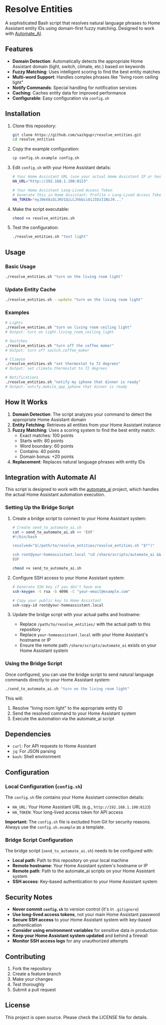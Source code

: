 # Resolve Entities

A sophisticated Bash script that resolves natural language phrases to Home Assistant entity IDs using domain-first fuzzy matching. Designed to work with [Automate_AI](https://github.com/saihgupr/automate_ai).

## Features

- **Domain Detection**: Automatically detects the appropriate Home Assistant domain (light, switch, climate, etc.) based on keywords
- **Fuzzy Matching**: Uses intelligent scoring to find the best entity matches
- **Multi-word Support**: Handles complex phrases like "living room ceiling light"
- **Notify Commands**: Special handling for notification services
- **Caching**: Caches entity data for improved performance
- **Configurable**: Easy configuration via `config.sh`

## Installation

1. Clone this repository:
   ```bash
   git clone https://github.com/saihgupr/resolve_entities.git
   cd resolve_entities
   ```

2. Copy the example configuration:
   ```bash
   cp config.sh.example config.sh
   ```

3. Edit `config.sh` with your Home Assistant details:
   ```bash
   # Your Home Assistant URL (use your actual Home Assistant IP or hostname)
   HA_URL="http://192.168.1.100:8123"
   
   # Your Home Assistant Long-Lived Access Token
   # Generate this in Home Assistant: Profile > Long-Lived Access Tokens
   HA_TOKEN="eyJ0eXAiOiJKV1QiLCJhbGciOiJIUzI1NiJ9..."
   ```

4. Make the script executable:
   ```bash
   chmod +x resolve_entities.sh
   ```

5. Test the configuration:
   ```bash
   ./resolve_entities.sh "test light"
   ```

## Usage

### Basic Usage
```bash
./resolve_entities.sh "turn on the living room light"
```

### Update Entity Cache
```bash
./resolve_entities.sh --update "turn on the living room light"
```

### Examples
```bash
# Lights
./resolve_entities.sh "turn on living room ceiling light"
# Output: turn on light.living_room_ceiling_light

# Switches
./resolve_entities.sh "turn off the coffee maker"
# Output: turn off switch.coffee_maker

# Climate
./resolve_entities.sh "set thermostat to 72 degrees"
# Output: set climate.thermostat to 72 degrees

# Notifications
./resolve_entities.sh "notify my iphone that dinner is ready"
# Output: notify.mobile_app_iphone that dinner is ready
```

## How It Works

1. **Domain Detection**: The script analyzes your command to detect the appropriate Home Assistant domain
2. **Entity Fetching**: Retrieves all entities from your Home Assistant instance
3. **Fuzzy Matching**: Uses a scoring system to find the best entity match:
   - Exact matches: 100 points
   - Starts with: 80 points
   - Word boundary: 60 points
   - Contains: 40 points
   - Domain bonus: +20 points
4. **Replacement**: Replaces natural language phrases with entity IDs

## Integration with Automate AI

This script is designed to work with the [automate_ai](https://github.com/saihgupr/automate_ai) project, which handles the actual Home Assistant automation execution.

### Setting Up the Bridge Script

1. Create a bridge script to connect to your Home Assistant system:
   ```bash
   # Create send_to_automate_ai.sh
   cat > send_to_automate_ai.sh << 'EOF'
   #!/bin/bash
   
   resolved="$(/path/to/resolve_entities/resolve_entities.sh "$*")"
   
   ssh root@your-homeassistant.local "cd /share/scripts/automate_ai && ./automate_ai.sh \"$resolved\""
   EOF
   
   chmod +x send_to_automate_ai.sh
   ```

2. Configure SSH access to your Home Assistant system:
   ```bash
   # Generate SSH key if you don't have one
   ssh-keygen -t rsa -b 4096 -C "your-email@example.com"
   
   # Copy your public key to Home Assistant
   ssh-copy-id root@your-homeassistant.local
   ```

3. Update the bridge script with your actual paths and hostname:
   - Replace `/path/to/resolve_entities/` with the actual path to this repository
   - Replace `your-homeassistant.local` with your Home Assistant's hostname or IP
   - Ensure the remote path `/share/scripts/automate_ai` exists on your Home Assistant system

### Using the Bridge Script

Once configured, you can use the bridge script to send natural language commands directly to your Home Assistant system:

```bash
./send_to_automate_ai.sh "turn on the living room light"
```

This will:
1. Resolve "living room light" to the appropriate entity ID
2. Send the resolved command to your Home Assistant system
3. Execute the automation via the automate_ai script

## Dependencies

- `curl`: For API requests to Home Assistant
- `jq`: For JSON parsing
- `bash`: Shell environment

## Configuration

### Local Configuration (`config.sh`)

The `config.sh` file contains your Home Assistant connection details:

- `HA_URL`: Your Home Assistant URL (e.g., `http://192.168.1.100:8123`)
- `HA_TOKEN`: Your long-lived access token for API access

**Important:** The `config.sh` file is excluded from Git for security reasons. Always use the `config.sh.example` as a template.

### Bridge Script Configuration

The bridge script (`send_to_automate_ai.sh`) needs to be configured with:

- **Local path**: Path to this repository on your local machine
- **Remote hostname**: Your Home Assistant system's hostname or IP
- **Remote path**: Path to the automate_ai scripts on your Home Assistant system
- **SSH access**: Key-based authentication to your Home Assistant system

## Security Notes

- **Never commit `config.sh`** to version control (it's in `.gitignore`)
- **Use long-lived access tokens**, not your main Home Assistant password
- **Secure SSH access** to your Home Assistant system with key-based authentication
- **Consider using environment variables** for sensitive data in production
- **Keep your Home Assistant system updated** and behind a firewall
- **Monitor SSH access logs** for any unauthorized attempts

## Contributing

1. Fork the repository
2. Create a feature branch
3. Make your changes
4. Test thoroughly
5. Submit a pull request

## License

This project is open source. Please check the LICENSE file for details.
